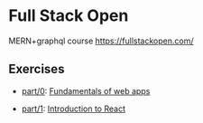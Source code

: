 # Full Stack Open

MERN+graphql course https://fullstackopen.com/ 


## Exercises

- [part/0](./units/0): [Fundamentals of web apps](https://fullstackopen.com/en/part0/fundamentals_of_web_apps#exercises-0-1-0-6) 

- [part/1](./units/1): [Introduction to React](https://fullstackopen.com/en/part1/introduction_to_react) 
